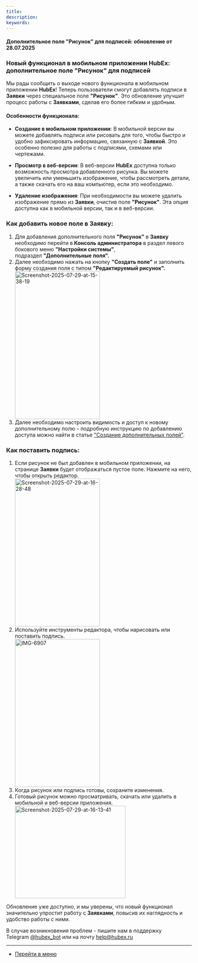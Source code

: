 ```yaml
---
title: 
description: 
keywords: 
---
```


#### Дополнительное поле "Рисунок" для подписей: обновление от 28.07.2025
<html>
<meta charset="utf-8">

</html>
<body>
<h3 data-start="0" data-end="93">Новый функционал в мобильном приложении HubEx: дополнительное поле "Рисунок" для подписей</h3>
<p data-start="95" data-end="342">Мы рады сообщить о выходе нового функционала в мобильном приложении <strong>HubEx</strong>! Теперь пользователи смогут добавлять подписи в <strong>Заявки</strong> через специальное поле <strong>"Рисунок"</strong>. Это обновление улучшит процесс работы с <strong>Заявками</strong>, сделав его более гибким и удобным.</p>
<h4 data-start="344" data-end="377">Особенности функционала:</h4>
<ul data-start="681" data-end="1630">
<li data-start="681" data-end="932">
<p data-start="683" data-end="932"><strong data-start="683" data-end="724">Создание в мобильном приложении</strong>: В мобильной версии вы можете добавлять подписи или рисовать для того, чтобы быстро и удобно зафиксировать информацию, связанную с <strong>Заявкой</strong>. Это особенно полезно для работы с подписями, схемами или чертежами.</p>
</li>
<li data-start="934" data-end="1173">
<p data-start="936" data-end="1173"><strong data-start="936" data-end="961">Просмотр в веб-версии</strong>: В веб-версии <strong>HubEx</strong> доступна только возможность просмотра добавленного рисунка. Вы можете увеличить или уменьшить изображение, чтобы рассмотреть детали, а также скачать его на ваш компьютер, если это необходимо.</p>
</li>
<li data-start="1175" data-end="1374">
<p data-start="1177" data-end="1374"><strong data-start="1177" data-end="1201">Удаление изображения</strong>: При необходимости вы можете удалить изображение прямо из <strong>Заявки</strong>, очистив поле <strong>"Рисунок"</strong>. Эта опция доступна как в мобильной версии, так и в веб-версии.</p>
</li>
</ul>
<h3 data-start="1632" data-end="1653">Как добавить новое поле в Заявку:</h3>
<ol data-start="1654" data-end="2214">
<li data-start="1654" data-end="1869">Для добавления дополнительного поля <strong>"Рисунок"</strong> в <strong>Заявку</strong> необходимо перейти в<strong> Консоль администратора</strong> в раздел левого бокового меню <strong>"Настройки системы"</strong>, подраздел&nbsp;<strong>"Дополнительные поля".</strong></li>
<li data-start="1654" data-end="1869">Далее необходимо нажать на кнопку <strong>"Создать поле"</strong> и заполнить форму создания поля с типом <strong>"Редактируемый рисунок".&nbsp;</strong></li> <img src="https://i.ibb.co/gLqZnjS2/Screenshot-2025-07-29-at-15-38-19.png" alt="Screenshot-2025-07-29-at-15-38-19" border="0" width="230" height="400">
<li data-start="1654" data-end="1869">Далее необходимо настроить видимость и доступ к новому дополнительному полю - подробную инструкцию по добавлению доступа можно найти в статье <a href="https://wiki.hubex.ru/docs/FAQ/RU/user/AdditionalFields.html">"Создание дополнительных полей"</a>.&nbsp;</li>
</ol>
<h3 data-start="2519" data-end="2653"><strong>Как поставить подпись:</strong></h3>
<ol data-start="1654" data-end="2214">
<li data-start="1654" data-end="1869">Если рисунок не был добавлен в мобильном приложении, на странице <strong>Заявки</strong> будет отображаться пустое поле. Нажмите на него, чтобы открыть редактор.</li> <img src="https://i.ibb.co/JWLzjHFL/Screenshot-2025-07-29-at-16-28-48.png" alt="Screenshot-2025-07-29-at-16-28-48" border="0" width="230" height="400">

<li data-start="1654" data-end="1869">Используйте инструменты редактора, чтобы нарисовать или поставить подпись.</li> <img src="https://i.ibb.co/KpqGTTDb/IMG-6907.png" alt="IMG-6907" border="0" width="230" height="400">

<li data-start="1654" data-end="1869">Когда рисунок или подпись готовы, сохраните изменения.</li>
<li data-start="1654" data-end="1869">Готовый рисунок можно просматривать, скачать или удалить в мобильной и веб-версии приложения. </li> <img src="https://i.ibb.co/zHQzVL7p/Screenshot-2025-07-29-at-16-13-41.png" alt="Screenshot-2025-07-29-at-16-13-41" border="0" width="300" height="250">


</ol>
<p data-start="2519" data-end="2653">Обновление уже доступно, и мы уверены, что новый функционал значительно упростит работу с <strong>Заявками</strong>, повысив их наглядность и удобство работы с ними.</p>
<p class="" data-start="3165" data-end="3344">В случае возникновения проблем - пишите нам в поддержку Telegram&nbsp;<a href="https://t.me/hubex_bot" target="_blank" rel="noopener">@hubex_bot</a>&nbsp;или на почту&nbsp;<a href="mailto:help@hubex.ru">help@hubex.ru</a></p>
</body>

____
- [Перейти в меню](http://wiki.hubex.ru)
